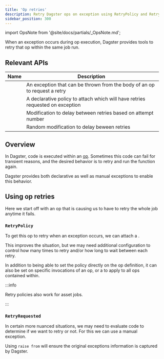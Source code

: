 ```yaml
---
title: 'Op retries'
description: Retry Dagster ops on exception using RetryPolicy and RetryRequested
sidebar_position: 300
---
```



import OpsNote from '@site/docs/partials/\_OpsNote.md';

<OpsNote />

When an exception occurs during op execution, Dagster provides tools to retry that op within the same job run.

## Relevant APIs

| Name                                                  | Description                                                                   |
| ----------------------------------------------------- | ----------------------------------------------------------------------------- |
| <PyObject section="ops" module="dagster" object="RetryRequested" /> | An exception that can be thrown from the body of an op to request a retry     |
| <PyObject section="ops" module="dagster" object="RetryPolicy"  />   | A declarative policy to attach which will have retries requested on exception |
| <PyObject section="ops" module="dagster" object="Backoff"  />       | Modification to delay between retries based on attempt number                 |
| <PyObject section="ops" module="dagster" object="Jitter"  />        | Random modification to delay beween retries                                   |

## Overview

In Dagster, code is executed within an [op](/guides/build/ops/). Sometimes this code can fail for transient reasons, and the desired behavior is to retry and run the function again.

Dagster provides both declarative <PyObject section="ops" module="dagster" object="RetryPolicy"  /> as well as manual <PyObject section="ops" module="dagster" object="RetryRequested" /> exceptions to enable this behavior.

## Using op retries

Here we start off with an op that is causing us to have to retry the whole job anytime it fails.

<CodeExample path="docs_snippets/docs_snippets/concepts/ops_jobs_graphs/retries.py" startAfter="problem_start" endBefore="problem_end" title="src/<project_name>/defs/ops.py"/>

### `RetryPolicy`

To get this op to retry when an exception occurs, we can attach a <PyObject section="ops" module="dagster" object="RetryPolicy" />.

<CodeExample path="docs_snippets/docs_snippets/concepts/ops_jobs_graphs/retries.py" startAfter="policy_start" endBefore="policy_end" title="src/<project_name>/defs/ops.py"/>

This improves the situation, but we may need additional configuration to control how many times to retry and/or how long to wait between each retry.

<CodeExample path="docs_snippets/docs_snippets/concepts/ops_jobs_graphs/retries.py" startAfter="policy2_start" endBefore="policy2_end" title="src/<project_name>/defs/ops.py"/>

In addition to being able to set the policy directly on the op definition, it can also be set on specific invocations of an op, or a <PyObject section="jobs" module="dagster" object="job" decorator /> to apply to all ops contained within.

<CodeExample path="docs_snippets/docs_snippets/concepts/ops_jobs_graphs/retries.py" startAfter="policy3_start" endBefore="policy3_end" title="src/<project_name>/defs/ops.py"/>

:::info

Retry policies also work for asset jobs.

<CodeExample path="docs_snippets/docs_snippets/deploying/asset_job_retries.py" title="src/<project_name>/defs/ops.py"/>

:::

### `RetryRequested`

In certain more nuanced situations, we may need to evaluate code to determine if we want to retry or not. For this we can use a manual <PyObject section="ops" module="dagster" object="RetryRequested" /> exception.

<CodeExample path="docs_snippets/docs_snippets/concepts/ops_jobs_graphs/retries.py" startAfter="manual_start" endBefore="manual_end" title="src/<project_name>/defs/ops.py"/>

Using `raise from` will ensure the original exceptions information is captured by Dagster.
